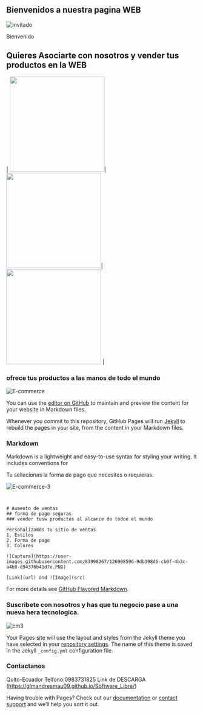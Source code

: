 ## Bienvenidos a nuestra pagina WEB

![invitado](https://user-images.githubusercontent.com/83998267/126918362-6d7e22fc-6934-4d98-bcf9-bb4ab3b49ff7.png)


Bienvenido 

## Quieres Asociarte con nosotros y vender tus productos en la WEB

| <img src="https://user-images.githubusercontent.com/83998267/126918806-35b3b983-3667-4d70-89a0-2a7ba3d8957e.jpg" width="250">|<img src="https://user-images.githubusercontent.com/83998267/126918845-7e2f9230-a192-4ac1-80df-c8d701490fb2.jpg" width="250">| <img src="https://user-images.githubusercontent.com/83998267/126918875-d65b9972-d654-4328-95de-5cae90b171f7.jpg" width="250"> |



### ofrece tus productos a las manos de todo el mundo

![E-commerce](https://user-images.githubusercontent.com/83998267/126919505-4e7769a7-620e-4e84-a576-1fa7bcef6027.jpg)





You can use the [editor on GitHub](https://github.com/GlmAndresMau09/Software_Libre/edit/gh-pages/index.md) to maintain and preview the content for your website in Markdown files.

Whenever you commit to this repository, GitHub Pages will run [Jekyll](https://jekyllrb.com/) to rebuild the pages in your site, from the content in your Markdown files.

### Markdown

Markdown is a lightweight and easy-to-use syntax for styling your writing. It includes conventions for

Tu sellecionas la forma de pago que necesites o requieras.

![E-commerce-3](https://user-images.githubusercontent.com/83998267/126919627-cc4b7d0e-3683-4155-b70a-350a87a41bc4.jpg)

```ventajas


# Aumento de ventas 
## forma de pago seguras
### vender tusw productos al alcance de todoe el mundo

Personalizamos tu sitio de ventas 
1. Estilos
2. Forma de pago
3. Colores

![Captura](https://user-images.githubusercontent.com/83998267/126908596-9db198d6-cb0f-4b3c-a4b0-d94376b41d7e.PNG)

[Link](url) and ![Image](src)
```

For more details see [GitHub Flavored Markdown](https://guides.github.com/features/mastering-markdown/).

### Suscribete con nosotros y has que tu negocio pase a una nueva hera tecnologica.


![cm3](https://user-images.githubusercontent.com/83998267/126919845-dae5a240-2f58-405f-b896-980eb46b5889.jpg)


Your Pages site will use the layout and styles from the Jekyll theme you have selected in your [repository settings](https://github.com/GlmAndresMau09/Software_Libre/settings/pages). The name of this theme is saved in the Jekyll `_config.yml` configuration file.

### Contactanos

Quito-Ecuador
Telfono:0983731825
Link de DESCARGA (https://glmandresmau09.github.io/Software_Libre/)


Having trouble with Pages? Check out our [documentation](https://docs.github.com/categories/github-pages-basics/) or [contact support](https://support.github.com/contact) and we’ll help you sort it out.
